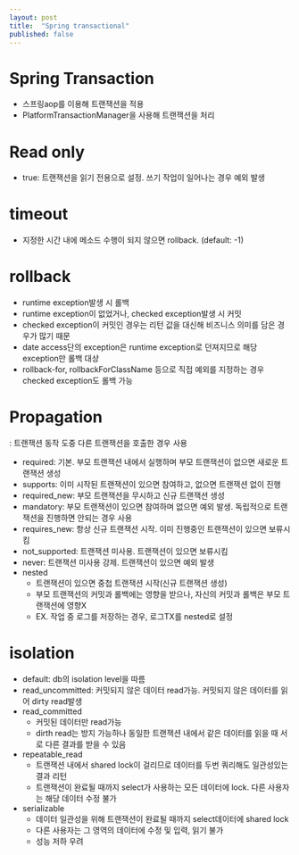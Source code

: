 ```yaml
---
layout: post
title:  "Spring transactional"
published: false
---
```


# Spring Transaction
- 스프링aop를 이용해 트랜잭션을 적용
- PlatformTransactionManager을 사용해 트랜잭션을 처리


# Read only
- true: 트랜잭션을 읽기 전용으로 설정. 쓰기 작업이 일어나는 경우 예외 발생


# timeout
- 지정한 시간 내에 메소드 수행이 되지 않으면 rollback. (default: -1)


# rollback
- runtime exception발생 시 롤백
- runtime exception이 없었거나, checked exception발생 시 커밋
- checked exception이 커밋인 경우는 리턴 값을 대신해 비즈니스 의미를 담은 경우가 많기 때문
- date access단의 exception은 runtime exception로 던져지므로 해당 exception만 롤백 대상
- rollback-for, rollbackForClassName 등으로 직접 예외를 지정하는 경우 checked exception도 롤백 가능


# Propagation
: 트랜잭션 동작 도중 다른 트랜잭션을 호출한 경우 사용

- required: 기본. 부모 트랜잭션 내에서 실행하며 부모 트랜잭션이 없으면 새로운 트랜잭션 생성
- supports: 이미 시작된 트랜잭션이 있으면 참여하고, 없으면 트랜잭션 없이 진행
- required_new: 부모 트랜잭션을 무시하고 신규 트랜잭션 생성
- mandatory: 부모 트랜잭션이 있으면 참여하며 없으면 예외 발생. 독립적으로 트랜잭션을 진행하면 안되는 경우 사용
- requires_new: 항상 신규 트랜잭션 시작. 이미 진행중인 트랜잭션이 있으면 보류시킴
- not_supported: 트랜잭션 미사용. 트랜잭션이 있으면 보류시킴
- never: 트랜잭션 미사용 강제. 트랜잭션이 있으면 예외 발생
- nested
  - 트랜잭션이 있으면 중첩 트랜잭션 시작(신규 트랜잭션 생성)
  - 부모 트랜잭션의 커밋과 롤백에는 영향을 받으나, 자신의 커밋과 롤백은 부모 트랜잭션에 영향X
  - EX. 작업 중 로그를 저장하는 경우, 로그TX를 nested로 설정


# isolation
- default: db의 isolation level을 따름
- read_uncommitted: 커밋되지 않은 데이터 read가능. 커밋되지 않은 데이터를 읽어 dirty read발생
- read_committed
  - 커밋된 데이터만 read가능
  - dirth read는 방지 가능하나 동일한 트랜잭션 내에서 같은 데이터를 읽을 때 서로 다른 결과를 받을 수 있음
- repeatable_read
  - 트랜잭션 내에서 shared lock이 걸리므로 데이터를 두번 쿼리해도 일관성있는 결과 리턴
  - 트랜잭션이 완료될 때까지 select가 사용하는 모든 데이터에 lock. 다른 사용자는 해당 데이터 수정 불가
- serializable
  - 데이터 일관성을 위해 트랜잭션이 완료될 때까지 select데이터에 shared lock
  - 다른 사용자는 그 영역의 데이터에 수정 및 입력, 읽기 불가
  - 성능 저하 우려
